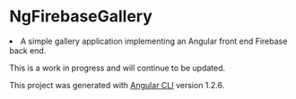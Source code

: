 # NgFirebaseGallery

<li>A simple gallery application implementing an Angular front end Firebase back end.</li>

This is a work in progress and will continue to be updated.

This project was generated with [Angular CLI](https://github.com/angular/angular-cli) version 1.2.6.
